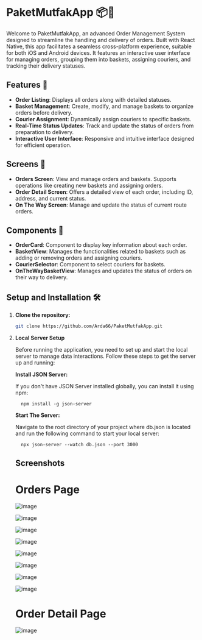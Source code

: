 # PaketMutfakApp 📦🚚

Welcome to PaketMutfakApp, an advanced Order Management System designed to streamline the handling and delivery of orders. Built with React Native, this app facilitates a seamless cross-platform experience, suitable for both iOS and Android devices. It features an interactive user interface for managing orders, grouping them into baskets, assigning couriers, and tracking their delivery statuses.

## Features 🌟

- **Order Listing**: Displays all orders along with detailed statuses.
- **Basket Management**: Create, modify, and manage baskets to organize orders before delivery.
- **Courier Assignment**: Dynamically assign couriers to specific baskets.
- **Real-Time Status Updates**: Track and update the status of orders from preparation to delivery.
- **Interactive User Interface**: Responsive and intuitive interface designed for efficient operation.

## Screens 📱

- **Orders Screen**: View and manage orders and baskets. Supports operations like creating new baskets and assigning orders.
- **Order Detail Screen**: Offers a detailed view of each order, including ID, address, and current status.
- **On The Way Screen**: Manage and update the status of current route orders.

## Components 🧩

- **OrderCard**: Component to display key information about each order.
- **BasketView**: Manages the functionalities related to baskets such as adding or removing orders and assigning couriers.
- **CourierSelector**: Component to select couriers for baskets.
- **OnTheWayBasketView**: Manages and updates the status of orders on their way to delivery.

## Setup and Installation 🛠️

1. **Clone the repository:**

   ```bash
   git clone https://github.com/Arda66/PaketMutfakApp.git

2. **Local Server Setup**

    Before running the application, you need to set up and start the local server to manage data interactions. Follow these steps to get the server up and running:

    **Install JSON Server:**

      If you don't have JSON Server installed globally, you can install it using npm:

      
         npm install -g json-server


    **Start The Server:**

      Navigate to the root directory of your project where db.json is located and run the following command to start your local server:

      
         npx json-server --watch db.json --port 3000

   ## Screenshots

   # Orders Page<br>
   ![image](https://github.com/Arda66/PaketMutfakApp/assets/61588522/f57efc7c-1046-41d3-8c09-d2e50ae847cc)

   ![image](https://github.com/Arda66/PaketMutfakApp/assets/61588522/345da4a9-6ded-421c-a499-534b810af011)

   ![image](https://github.com/Arda66/PaketMutfakApp/assets/61588522/a8113eed-cdab-41a3-85f9-d11b2b942f98)

   ![image](https://github.com/Arda66/PaketMutfakApp/assets/61588522/8359caaa-60dd-43cc-abe3-8f4495a9392f)

   ![image](https://github.com/Arda66/PaketMutfakApp/assets/61588522/2fdb73a1-2916-48f9-b82f-9e655c5cee8f)

   ![image](https://github.com/Arda66/PaketMutfakApp/assets/61588522/e9d27468-11c0-4710-9efa-2c06e924f3db)

   ![image](https://github.com/Arda66/PaketMutfakApp/assets/61588522/fb31fdaa-e843-48dc-83ff-9bcd41410c5f)

   ![image](https://github.com/Arda66/PaketMutfakApp/assets/61588522/27fc415b-1f0c-415f-a8c9-6d1eb92d1859)





   # Order Detail Page<br>
   ![image](https://github.com/Arda66/PaketMutfakApp/assets/61588522/1e79c06c-3da8-45b4-be8e-36f6bca41651)



